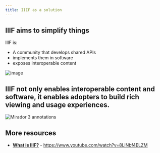 ```yaml
---
title: IIIF as a solution
---
```


## IIIF aims to simplify things

IIIF is:
 - A community that develops shared APIs
 - implements them in software
 - exposes interoperable content

![image](/img/API-framework.jpg)

## IIIF not only enables interoperable content and software, it enables adopters to build rich viewing and usage experiences.

![Mirador 3 annotations](/img/m3annos.gif)

## More resources
 - [**What is IIIF?**](https://www.youtube.com/watch?v=8LiNbf4ELZM) - https://www.youtube.com/watch?v=8LiNbf4ELZM
